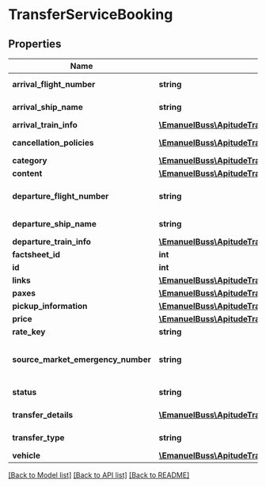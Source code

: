 # TransferServiceBooking

## Properties
Name | Type | Description | Notes
------------ | ------------- | ------------- | -------------
**arrival_flight_number** | **string** | Arrival flight number | [optional] 
**arrival_ship_name** | **string** | Arrival ship name | [optional] 
**arrival_train_info** | [**\EmanuelBuss\ApitudeTransfer\Model\TrainInfo**](TrainInfo.md) |  | [optional] 
**cancellation_policies** | [**\EmanuelBuss\ApitudeTransfer\Model\CancellationPolicy[]**](CancellationPolicy.md) | Cancellation policies | 
**category** | [**\EmanuelBuss\ApitudeTransfer\Model\Category**](Category.md) |  | 
**content** | [**\EmanuelBuss\ApitudeTransfer\Model\TransferServiceContent**](TransferServiceContent.md) |  | [optional] 
**departure_flight_number** | **string** | Departure flight number | [optional] 
**departure_ship_name** | **string** | Departure ship name | [optional] 
**departure_train_info** | [**\EmanuelBuss\ApitudeTransfer\Model\TrainInfo**](TrainInfo.md) |  | [optional] 
**factsheet_id** | **int** | FactsheetId | [optional] 
**id** | **int** | Id | 
**links** | [**\EmanuelBuss\ApitudeTransfer\Model\Link[]**](Link.md) | Links | 
**paxes** | [**\EmanuelBuss\ApitudeTransfer\Model\Pax[]**](Pax.md) | Paxes | [optional] 
**pickup_information** | [**\EmanuelBuss\ApitudeTransfer\Model\PickupInformation**](PickupInformation.md) |  | 
**price** | [**\EmanuelBuss\ApitudeTransfer\Model\Price**](Price.md) |  | 
**rate_key** | **string** | Rate Key | [optional] 
**source_market_emergency_number** | **string** | Source market emergency number | [optional] 
**status** | **string** | Transfer status | 
**transfer_details** | [**\EmanuelBuss\ApitudeTransfer\Model\TransferDetail[]**](TransferDetail.md) | transfer details | [optional] 
**transfer_type** | **string** | Transfer Type | 
**vehicle** | [**\EmanuelBuss\ApitudeTransfer\Model\Vehicle**](Vehicle.md) |  | 

[[Back to Model list]](../../README.md#documentation-for-models) [[Back to API list]](../../README.md#documentation-for-api-endpoints) [[Back to README]](../../README.md)

